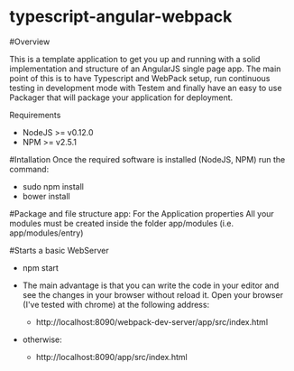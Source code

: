 # typescript-angular-webpack

#Overview

This is a template application to get you up and running with a solid implementation and structure of an AngularJS single page app. The main point of this is to have Typescript and WebPack setup, run continuous testing in development mode with Testem and finally have an easy to use Packager that will package your application for deployment.

Requirements

- NodeJS >= v0.12.0
- NPM >= v2.5.1

#Intallation
Once the required software is installed (NodeJS, NPM) run the command:
- sudo npm install 
- bower install

#Package and file structure
app: For the Application properties
All your modules must be created inside the folder app/modules (i.e. app/modules/entry)


#Starts a basic WebServer
- npm start

- The main advantage is that you can write the code in your editor and see the changes in your browser without reload it. Open your browser (I've tested with chrome) at the following address:
    - http://localhost:8090/webpack-dev-server/app/src/index.html 
         
- otherwise:
    - http://localhost:8090/app/src/index.html
